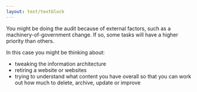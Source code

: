 ```yaml
---
layout: text/textblock
---
```

You might be doing the audit because of external factors, such as a machinery-of-government change. If so, some tasks will have a higher priority than others.

In this case you might be thinking about:
  * tweaking the information architecture
  * retiring a website or websites
  * trying to understand what content you have overall so that you can work out how much to delete, archive, update or improve

